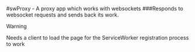 #swProxy - A proxy app which works with websockets
###Responds to websocket requests and sends back its work.
> [!WARNING]
>   Needs a client to load the page for the ServiceWorker registration process to work
